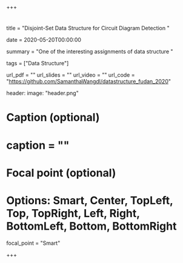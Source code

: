 +++
# 
title = "Disjoint-Set Data Structure for Circuit Diagram Detection "

date = 2020-05-20T00:00:00

summary = "One of the interesting assignments of data structure "

tags = ["Data Structure"]

url_pdf = ""
url_slides = ""
url_video = ""
url_code = "https://github.com/SamanthaWangdl/datastructure_fudan_2020"

header:  image: "header.png"

  # Caption (optional)
  # caption = ""

  # Focal point (optional)
  # Options: Smart, Center, TopLeft, Top, TopRight, Left, Right, BottomLeft, Bottom, BottomRight
  focal_point = "Smart"

+++
